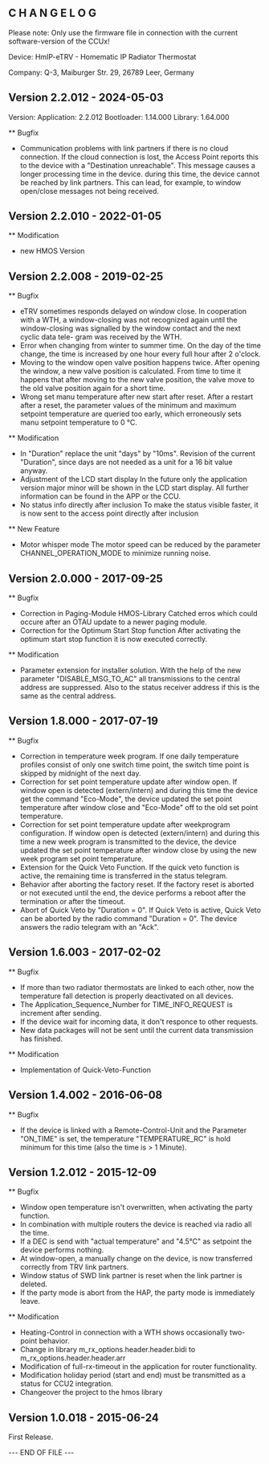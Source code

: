 C H A N G E L O G
-----------------

Please note: Only use the firmware file in connection with the current software-version of the CCUx!

Device: HmIP-eTRV - Homematic IP Radiator Thermostat

Company: Q-3, Maiburger Str. 29, 26789 Leer, Germany


Version 2.2.012 - 2024-05-03
--------------------------------------------------------------
Version:
  Application:  2.2.012
  Bootloader:   1.14.000
  Library:      1.64.000

** Bugfix
   * Communication problems with link partners if there is no cloud connection.
      If the cloud connection is lost, the Access Point reports this to the device with
      a "Destination unreachable". This message causes a longer processing time in the
      device. during this time, the device cannot be reached by link partners. This can
      lead, for example, to window open/close messages not being received.


Version 2.2.010 - 2022-01-05
--------------------------------------------------------------

** Modification
   * new HMOS Version


Version 2.2.008 - 2019-02-25
--------------------------------------------------------------

** Bugfix
   * eTRV sometimes responds delayed on window close.
      In cooperation with a WTH, a window-closing was not recognized again until the
      window-closing was signalled by the window contact and the next cyclic data tele-
      gram was received by the WTH.
   * Error when changing from winter to summer time.
      On the day of the time change, the time is increased by one hour every full hour
      after 2 o'clock.
   * Moving to the window open valve position happens twice.
      After opening the window, a new valve position is calculated. From time to time it
      happens that after moving to the new valve position, the valve move to the old
      valve position again for a short time.
   * Wrong set manu temperature after new start after reset.
      After a restart after a reset, the parameter values of the minimum and maximum
      setpoint temperature are queried too early, which erroneously sets manu setpoint
      temperature to 0 °C.

** Modification
   * In "Duration" replace the unit "days" by "10ms".
      Revision of the current "Duration", since days are not needed as a unit for a 16
      bit value anyway.
   * Adjustment of the LCD start display
      In the future only the application version major minor will be shown in the LCD
      start display. All further information can be found in the APP or the CCU.
   * No status info directly after inclusion
      To make the status visible faster, it is now sent to the access point directly
      after inclusion

** New Feature
   * Motor whisper mode
     The motor speed can be reduced by the parameter CHANNEL_OPERATION_MODE to minimize
     running noise.


Version 2.0.000 - 2017-09-25
--------------------------------------------------------------

** Bugfix
   * Correction in Paging-Module HMOS-Library
      Catched erros which could occure after an OTAU update to a newer paging module.
   * Correction for the Optimum Start Stop function
      After activating the optimum start stop function it is now executed correctly.

** Modification
   * Parameter extension for installer solution.
      With the help of the new parameter "DISABLE_MSG_TO_AC" all transmissions to the
      central address are suppressed. Also to the status receiver address if this is
      the same as the central address.


Version 1.8.000 - 2017-07-19
--------------------------------------------------------------

** Bugfix
   * Correction in temperature week program.
      If one daily temperature profiles consist of only one switch time point, the
      switch time point is skipped by midnight of the next day.
   * Correction for set point temperature update after window open.
      If window open is detected (extern/intern) and during this time the device get the
      command "Eco-Mode", the device updated the set point temperature after window
      close and "Eco-Mode" off to the old set point temperature.
   * Correction for set point temperature update after weekprogram configuration.
      If window open is detected (extern/intern) and during this time a new week program
      is transmitted to the device, the device updated the set point temperature after
      window close by using the new week program set point temperature.
   * Extension for the Quick Veto Function.
      If the quick veto function is active, the remaining time is transferred in the
      status telegram.
   * Behavior after aborting the factory reset.
      If the factory reset is aborted or not executed until the end, the device performs
      a reboot after the termination or after the timeout.
   * Abort of Quick Veto by "Duration = 0".
      If Quick Veto is active, Quick Veto can be aborted by the radio command
      "Duration = 0". The device answers the radio telegram with an "Ack".


Version 1.6.003 - 2017-02-02
--------------------------------------------------------------

** Bugfix
   * If more than two radiator thermostats are linked to each other, now the temperature
     fall detection is properly deactivated on all devices.
   * The Application_Sequence_Number for TIME_INFO_REQUEST is increment after sending.
   * If the device wait for incoming data, it don't responce to other requests.
   * New data packages will not be sent until the current data transmission has
     finished.

** Modification
   * Implementation of Quick-Veto-Function


Version 1.4.002 - 2016-06-08
--------------------------------------------------------------

** Bugfix
   * If the device is linked with a Remote-Control-Unit and the Parameter "ON_TIME" is
     set, the temperature "TEMPERATURE_RC" is hold minimum for this time (also the time
     is > 1 Minute).


Version 1.2.012 - 2015-12-09
--------------------------------------------------------------

** Bugfix
   *  Window open temperature isn't overwritten, when activating the party function.
   * In combination with multiple routers the device is reached via radio all the time.
   * If a DEC is send with "actual temperature" and "4.5°C" as setpoint the device
     performs nothing.
   * At window-open, a manually change on the device, is now transferred correctly from
     TRV link partners.
   * Window status of SWD link partner is reset when the link partner is deleted.
   * If the party mode is abort from the HAP, the party mode is immediately leave.

** Modification
   * Heating-Control in connection with a WTH shows occasionally two-point behavior.
   * Change in library m_rx_options.header.header.bidi to m_rx_options.header.header.arr
   * Modification of full-rx-timeout in the application for router functionality.
   * Modification holiday period (start and end) must be transmitted as a status for
     CCU2 integration.
   * Changeover the project to the hmos library


Version 1.0.018 - 2015-06-24
--------------------------------------------------------------

First Release.

--- END OF FILE ---